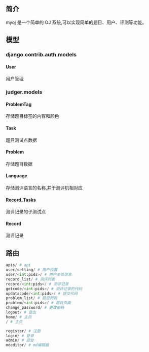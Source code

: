 ## 简介

myoj 是一个简单的 OJ 系统,可以实现简单的题目、用户、评测等功能。

## 模型

### django.contrib.auth.models

#### User

用户管理

### judger.models

#### ProblemTag

存储题目标签的内容和颜色

#### Task

题目测试点数据

#### Problem

存储题目数据

#### Language

存储测评语言的名称,并于测评机相对应

#### Record_Tasks

测评记录的子测试点

#### Record

测评记录

## 路由

```python
apis/ # api
user/setting/ # 用户设置
user/<int:pids>/ # 用户主页信息
record_list/ # 测评列表
record/<int:pids>/ # 测评记录
getcode/<int:pids>/ # 测评记录的代码
updatacode/<int:pids>/ # 提交代码
problem_list/ # 题目列表
problem/<int:pids>/ # 题目页面
change_password/ # 更改密码
logout/ # 登出
home/ # 主页
/ # 主页

register/ # 注册
login/ # 登录
admin/ # 后台
mdeditor/ # md编辑器